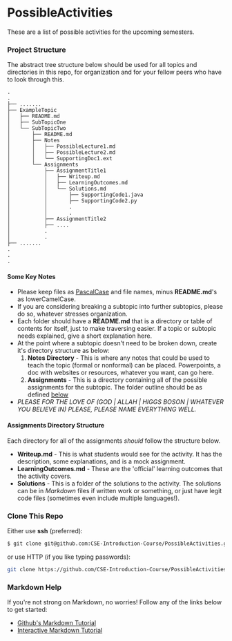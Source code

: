 # PossibleActivities
These are a list of possible activities for the upcoming semesters.

### Project Structure

The abstract tree structure below should be used for all topics and directories
in this repo, for organization and for your fellow peers who have to look through
this.

```
.
.
├── .......
├── ExampleTopic
│   ├── README.md
│   ├── SubTopicOne
│   └── SubTopicTwo
│       ├── README.md
│       ├── Notes
│       │   ├── PossibleLecture1.md
│       │   ├── PossibleLecture2.md
│       │   └── SupportingDoc1.ext
│       └── Assignments
│           ├── AssignmentTitle1
│           │   ├── Writeup.md
│           │   ├── LearningOutcomes.md
│           │   └── Solutions.md
│           │       ├── SupportingCode1.java
│           │       ├── SupportingCode2.py
│           │       .
│           │       .
│           ├── AssignmentTitle2
│           ├── ....
│           .
│           .
├── .......
.
.
.
```

#### Some Key Notes

* Please keep files as [PascalCase][pascalcase] and file names, minus **README.md**'s as lowerCamelCase.
* If you are considering breaking a subtopic into further subtopics, please do so, whatever stresses organization.
* Each folder should have a **README.md** that is a directory or table of contents for itself,
just to make traversing easier. If a topic or subtopic needs explained, give a short explanation here.
* At the point where a subtopic doesn't need to be broken down, create it's directory structure as below:
    1. **Notes Directory** - This is where any notes that could be used to teach the topic (formal or nonformal) can be placed. Powerpoints, a doc with websites or resources, whatever you want, can go here.
    2. **Assignments** - This is a directory containing all of the possible assignments for the subtopic. The folder outline should be as defined [below][assignStruct] 
* *PLEASE FOR THE LOVE OF (GOD | ALLAH | HIGGS BOSON | WHATEVER YOU BELIEVE IN) PLEASE, PLEASE NAME EVERYTHING WELL.*

#### Assignments Directory Structure
Each directory for all of the assignments *should* follow the structure below.
- **Writeup.md** - This is what students would see for the activity. It has the description, some explanations, and is a mock assignment.
- **LearningOutcomes.md** - These are the 'official' learning outcomes that the activity covers.
- **Solutions** - This is a folder of the solutions to the activity. The solutions can be in *Markdown* files if written work or something, or just have legit code files (sometimes even include multiple languages!).

### Clone This Repo
Either use **ssh** (preferred):
```bash
$ git clone git@github.com:CSE-Introduction-Course/PossibleActivities.git
```
or use HTTP (if you like typing passwords):
```bash
git clone https://github.com/CSE-Introduction-Course/PossibleActivities.git
```

### Markdown Help
If you're not strong on Markdown, no worries! Follow any of the links below to
get started:

* [Github's Markdown Tutorial][github-markdown]
* [Interactive Markdown Tutorial][inter-markdown]

[pascalcase]: https://en.wikipedia.org/wiki/PascalCase
[assignStruct]: https://github.com/CSE-Introduction-Course/PossibleActivities/blob/master/README.md#assignments-directory-structure
[github-markdown]: https://help.github.com/articles/basic-writing-and-formatting-syntax/
[inter-markdown]: http://commonmark.org/help/tutorial/index.html
